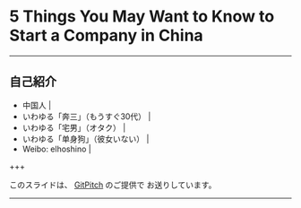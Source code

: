 # 5 Things You May Want to Know to Start a Company in China

---

## 自己紹介
- 中国人 |
- いわゆる「奔三」（もうすぐ30代） |
- いわゆる「宅男」（オタク） |
- いわゆる「单身狗」（彼女いない） |
- Weibo: elhoshino |

+++

このスライドは、
[GitPitch](https://gitpitch.com) のご提供で
お送りしています。

---